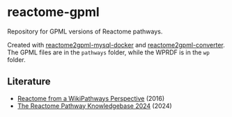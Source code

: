 # reactome-gpml

Repository for GPML versions of Reactome pathways.

Created with [reactome2gpml-mysql-docker](https://github.com/wikipathways/reactome2gpml-mysql-docker) and [reactome2gpml-converter](https://github.com/wikipathways/reactome2gpml-converter).
The GPML files are in the `pathways` folder, while the WPRDF is in the `wp` folder.

## Literature

* [Reactome from a WikiPathways Perspective](https://journals.plos.org/ploscompbiol/article?id=10.1371/journal.pcbi.1004941) (2016)
* [The Reactome Pathway Knowledgebase 2024](https://doi.org/10.1093/nar/gkad1025) (2024)
